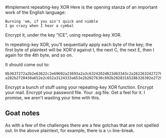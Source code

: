 #Implement repeating-key XOR
Here is the opening stanza of an important work of the English language:

```
Burning 'em, if you ain't quick and nimble
I go crazy when I hear a cymbal
```
Encrypt it, under the key "ICE", using repeating-key XOR.

In repeating-key XOR, you'll sequentially apply each byte of the key; the first byte of plaintext will be XOR'd against I, the next C, the next E, then I again for the 4th byte, and so on.

It should come out to:
```
0b3637272a2b2e63622c2e69692a23693a2a3c6324202d623d63343c2a26226324272765272
a282b2f20430a652e2c652a3124333a653e2b2027630c692b20283165286326302e27282f
```
Encrypt a bunch of stuff using your repeating-key XOR function. Encrypt your mail. Encrypt your password file. Your .sig file. Get a feel for it. I promise, we aren't wasting your time with this.

## Goat notes
As with a few of the challenges there are a few gotchas that are not spelled out.
In the above plaintext, for example, there is a `\n` line-break.